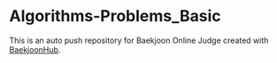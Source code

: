 # Algorithms-Problems_Basic
This is an auto push repository for Baekjoon Online Judge created with [BaekjoonHub](https://github.com/BaekjoonHub/BaekjoonHub).
